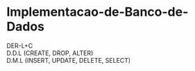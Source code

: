 # Implementacao-de-Banco-de-Dados
DER-L+C
<br>D.D.L (CREATE, DROP, ALTER)
<br>D.M.L (INSERT, UPDATE, DELETE, SELECT)
